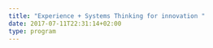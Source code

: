 ```yaml
---
title: "Experience + Systems Thinking for innovation "
date: 2017-07-11T22:31:14+02:00
type: program
---
```


